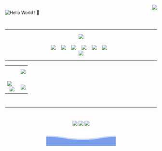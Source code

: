 <!--# Hello World 👋-->
<p align="center">
    <img src="https://weather-icon.journeyad.repl.co/@hunan?v=1" align="right"><br>
    <img src="https://readme-typing-svg.herokuapp.com?font=Microsoft+Yahei&size=40&color=38C2FFFF&vCenter=true&lines=Hello+World+%F0%9F%91%8B" 
       alt="Hello World ! 👋" align="left"/>
<br>
<br>
<br>
</p>

---
<!-- 敲代码的图片 -->
<div align="center" ><img order-radius="100px" src="https://cdn.jsdelivr.net/gh/sun0225SUN/photos/images/202108300019556.gif"/></div>
<br>


<!-- 个人资料徽标 -->
<div align="center">
  <a href="https://zyjj.tk:8090/"><img src="https://img.shields.io/badge/website-%E4%B8%AA%E4%BA%BA%E7%BD%91%E7%AB%99-blue"></a>&emsp;
  <a href="https://twitter.com/zzyyjie/"><img src="https://img.shields.io/badge/twitter-%E6%8E%A8%E7%89%B9-blue"></a>&emsp;
  <a href="https://www.youtube.com/channel/UCYOOapiu9dJ2CW9jMiayN9g"><img src="https://img.shields.io/badge/youtube-%E6%B2%B9%E7%AE%A1-c32136"></a>&emsp;
  <a href="https://blog.csdn.net/qq_30777475"><img src="https://img.shields.io/badge/CSDN-%E5%8D%9A%E5%AE%A2-c32136"></a>&emsp;
  <a href="https://space.bilibili.com/341722962/"><img src="https://img.shields.io/badge/bilibili-B%E7%AB%99-ff69b4"></a>&emsp;
  <a href="https://www.zhihu.com/people/emperor-48-70"><img src="https://img.shields.io/badge/zhihu-%E7%9F%A5%E4%B9%8E-blue"></a>&emsp;

  
<!-- 贪吃蛇代码贡献图 -->
<div align="center"><img src="https://cdn.jsdelivr.net/gh/sun0225SUN/sun0225SUN/contribution-snake/github-contribution-grid-snake.svg" /></div>


---



<table align="center">
<tr>
<!--功勋墙-->
<td width="60%" border="none">
  <a href="https://github.com/marcozyj">
    <img src="https://github-readme-stats.vercel.app/api?username=marcozyj&theme=gruvbox&show_icons=true" style="max-width: 100%;display: flex;float: left;margin-top: 50px;"/>
<br>
<br>
<br>
<br>
      
<div align="center"> <img src="https://activity-graph.herokuapp.com/graph?username=marcozyj&theme=xcode" /> </div>
      

 <!--ralsei-->
 <td width="50%">
 <img src="https://i.ibb.co/k1D8K17/phpp-Ft-JNI.webp" align="center" width="390px"/>
<br>
<br>
<br>
 <!--计数牌-->
<a href="https://space.bilibili.com/341722962">
<img src="https://stats.justsong.cn/api/bilibili/?id=341722962" align="center"></a>
 </td>
</tr>
</table>
<br>


---

<br>
<!--计数君-->
<p align="center"> 
<img src="https://readme-typing-svg.herokuapp.com/?font=microsoft+yahei&size=30&center=true&vCenter=true&width=180&height=33&lines=%E6%82%A8%E6%98%AF%E8%BF%99%E9%87%8C%E7%9A%84%E7%AC%AC" style="max-width: 100%;">
  <img src="https://profile-counter.glitch.me/marcozyj/count.svg" />
    <img src="https://readme-typing-svg.herokuapp.com/?font=microsoft+yahei&size=30&center=true&vCenter=true&width=230&height=33&lines=%E4%BD%8DGuest%EF%BC%81%E6%AC%A2%E8%BF%8E%EF%BC%81" style="max-width: 100%;">
</p>
  
![buttom wave](https://github.com/xiaoji235/xiaoji235/blob/main/wave.svg?raw=true)

